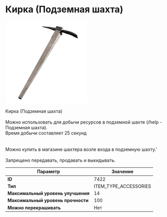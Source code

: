 # Кирка (Подземная шахта)

![Item Image](../img/7422.webp?raw=true)

Кирка (Подземная шахта)<br><br>Можно использовать для добычи ресурсов в подземной шахте (/help - Подземная шахта).<br>Время добычи составляет 25 секунд<br><br><br>Можно купить в магазине шахтера возле входа в подземную шахту.'<br><br>Запрещено передавать, продавать и выкидывать.


| Параметр | Значение |
|----------|----------|
| **ID** | 7422 |
| **Тип** | ITEM_TYPE_ACCESSORIES |
| **Максимальный уровень улучшения** | 14 |
| **Максимальный уровень прочности** | 100 |
| **Можно перекрашивать** | Нет |

